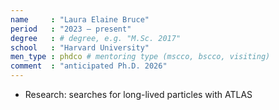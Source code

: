 ```yaml
---
name     : "Laura Elaine Bruce"
period   : "2023 – present"
degree   : # degree, e.g. "M.Sc. 2017"
school   : "Harvard University"
men_type : phdco # mentoring type (mscco, bscco, visiting)
comment  : "anticipated Ph.D. 2026"
---
```


- Research: searches for long-lived particles with ATLAS
